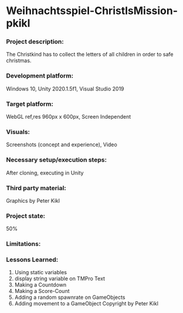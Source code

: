 # Weihnachtsspiel-ChristlsMission-pkikl

### Project description: 
The Christkind has to collect the letters of all children in order to safe christmas.

### Development platform: 
Windows 10, Unity 2020.1.5f1, Visual Studio 2019

### Target platform: 
WebGL ref,res 960px x 600px, Screen Independent

### Visuals: 
Screenshots (concept and experience), Video

### Necessary setup/execution steps: 
After cloning, executing in Unity

### Third party material: 
Graphics by Peter Kikl

### Project state: 
50%

### Limitations: 

### Lessons Learned: 
1. Using static variables
2. display string variable on TMPro Text
3. Making a Countdown
4. Making a Score-Count
5. Adding a random spawnrate on GameObjects
6. Adding movement to a GameObject
Copyright by Peter Kikl
